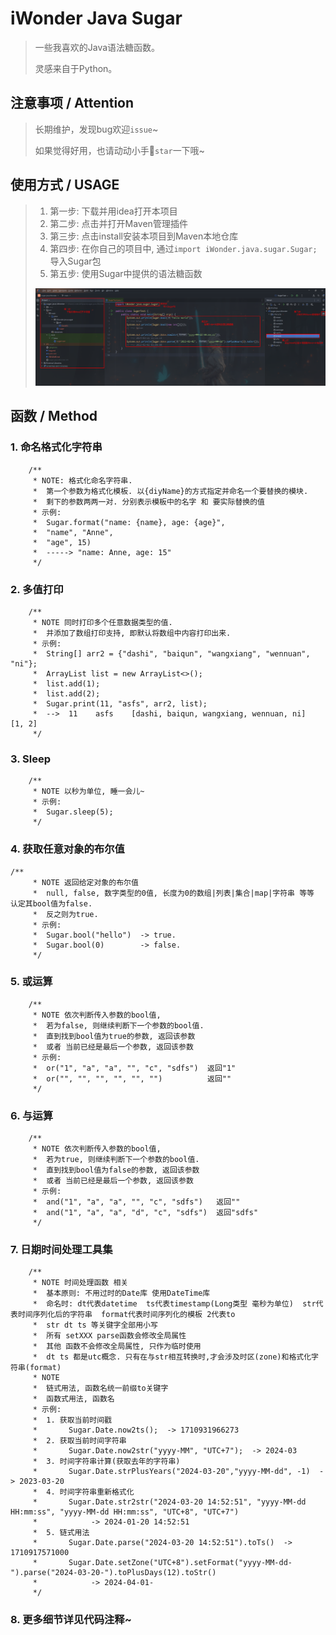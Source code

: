 # iWonder Java Sugar

> 一些我喜欢的Java语法糖函数。
>
> 灵感来自于Python。

## 注意事项 / Attention

> 长期维护，发现bug欢迎`issue`~
>
> 如果觉得好用，也请动动小手🌟`star`一下哦~

## 使用方式 / USAGE

> 1. 第一步: 下载并用idea打开本项目
> 2. 第二步: 点击并打开Maven管理插件
> 3. 第三步: 点击install安装本项目到Maven本地仓库
> 4. 第四步: 在你自己的项目中, 通过`import iWonder.java.sugar.Sugar;`导入Sugar包
> 5. 第五步: 使用Sugar中提供的语法糖函数
>
> ![image-usage](ref/image-usage.png)

## 函数 / Method

### 1. 命名格式化字符串

```
    /**
     * NOTE: 格式化命名字符串.
     *  第一个参数为格式化模板. 以{diyName}的方式指定并命名一个要替换的模块.
     *  剩下的参数两两一对. 分别表示模板中的名字 和 要实际替换的值
     * 示例:
     *  Sugar.format("name: {name}, age: {age}",
     *  "name", "Anne",
     *  "age", 15)
     *  -----> "name: Anne, age: 15"
     */
```

### 2. 多值打印

```
    /**
     * NOTE 同时打印多个任意数据类型的值.
     *  并添加了数组打印支持, 即默认将数组中内容打印出来.
     * 示例:
     *  String[] arr2 = {"dashi", "baiqun", "wangxiang", "wennuan", "ni"};
     *  ArrayList list = new ArrayList<>();
     *  list.add(1);
     *  list.add(2);
     *  Sugar.print(11, "asfs", arr2, list);
     *  -->  11    asfs    [dashi, baiqun, wangxiang, wennuan, ni]    [1, 2]
     */
```

### 3. Sleep

```
    /**
     * NOTE 以秒为单位, 睡一会儿~
     * 示例:
     *  Sugar.sleep(5);
     */
```

### 4. 获取任意对象的布尔值

```
/**
     * NOTE 返回给定对象的布尔值
     *  null, false, 数字类型的0值, 长度为0的数组|列表|集合|map|字符串 等等 认定其bool值为false.
     *  反之则为true.
     * 示例:
     *  Sugar.bool("hello")  -> true.
     *  Sugar.bool(0)        -> false.
     */
```

### 5. 或运算

```
    /**
     * NOTE 依次判断传入参数的bool值,
     *  若为false, 则继续判断下一个参数的bool值.
     *  直到找到bool值为true的参数, 返回该参数
     *  或者 当前已经是最后一个参数, 返回该参数
     * 示例:
     *  or("1", "a", "a", "", "c", "sdfs")  返回"1"
     *  or("", "", "", "", "", "")          返回""
     */
```

### 6. 与运算

```
    /**
     * NOTE 依次判断传入参数的bool值,
     *  若为true, 则继续判断下一个参数的bool值.
     *  直到找到bool值为false的参数, 返回该参数
     *  或者 当前已经是最后一个参数, 返回该参数
     * 示例:
     *  and("1", "a", "a", "", "c", "sdfs")   返回""
     *  and("1", "a", "a", "d", "c", "sdfs")  返回"sdfs"
     */
```

### 7. 日期时间处理工具集

```
    /**
     * NOTE 时间处理函数 相关
     *  基本原则: 不用过时的Date库 使用DateTime库
     *  命名时: dt代表datetime  ts代表timestamp(Long类型 毫秒为单位)  str代表时间序列化后的字符串  format代表时间序列化的模板 2代表to
     *  str dt ts 等关键字全部用小写
     *  所有 setXXX parse函数会修改全局属性
     *  其他 函数不会修改全局属性, 只作为临时使用
     *  dt ts 都是utc概念. 只有在与str相互转换时,才会涉及时区(zone)和格式化字符串(format)
     * NOTE
     *  链式用法, 函数名统一前缀to关键字
     *  函数式用法, 函数名
     * 示例:
     *  1. 获取当前时间戳
     *       Sugar.Date.now2ts();  -> 1710931966273
     *  2. 获取当前时间字符串
     *       Sugar.Date.now2str("yyyy-MM", "UTC+7");  -> 2024-03
     *  3. 时间字符串计算(获取去年的字符串)
     *       Sugar.Date.strPlusYears("2024-03-20","yyyy-MM-dd", -1)  -> 2023-03-20
     *  4. 时间字符串重新格式化
     *       Sugar.Date.str2str("2024-03-20 14:52:51", "yyyy-MM-dd HH:mm:ss", "yyyy-MM-dd HH:mm:ss", "UTC+8", "UTC+7")
     *            -> 2024-01-20 14:52:51
     *  5. 链式用法
     *       Sugar.Date.parse("2024-03-20 14:52:51").toTs()  -> 1710917571000
     *       Sugar.Date.setZone("UTC+8").setFormat("yyyy-MM-dd-").parse("2024-03-20-").toPlusDays(12).toStr()
     *            -> 2024-04-01-
     */
```

### 8. 更多细节详见代码注释~
